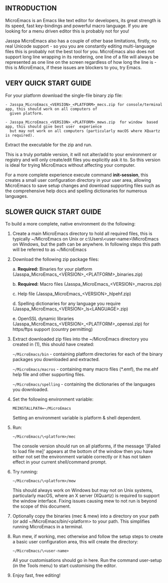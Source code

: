 INTRODUCTION
------------

MicroEmacs is an Emacs like text editor for developers, its great strength is its speed, fast key-bindings and powerful
macro language. If you are looking for a menu driven editor this is probably not for you!

Jasspa MicroEmacs also has a couple of other base limitations, firstly, no real Unicode support - so you you are constantly
editing multi-language files this is probably not the best tool for you. MicroEmacs also does not support long line
wrapping in its rendering, one line of a file will always be represented as one line on the screen regardless of how
long the line is - this is *Micro*Emacs, if these issues are blockers to you, try Emacs.


VERY QUICK START GUIDE
----------------------

For your platform download the single-file binary zip file:

    - Jasspa_MicroEmacs_<VERSION>_<PLATFORM>_mecs.zip for console/terminal app, this should work on all computers of
      given platform.

    - Jasspa_MicroEmacs_<VERSION>_<PLATFORM>_mews.zip  for window  based app, this should give best user  experience
      but may not work on all computers (particularly macOS where XQuartz is required).

Extract the executable for the zip and run.

This is a truly portable version, it will not alter/add to your environment or registry and will only create/edit
files you explicitly ask it to. So this version is ideal for trying MicroEmacs without affecting your computer.

For a more complete experience execute command  **init-session**, this creates a small user configuration directory in
your user area, allowing MicroEmacs to save setup changes and download supporting files such as the comprehensive help
docs and spelling dictionaries for numerous languages.


SLOWER QUICK START GUIDE
------------------------

To build a more complete, native environment do the following:

1. Create a main MicroEmacs directory to hold all required files, this is typically ~/MicroEmacs on Unix or
   c:\\Users\\\<user-name>\\MicroEmacs on Windows, but the path can be anywhere. In following steps this path will be
   referred to as ~/MicroEmacs

2. Download the following zip package files:

    a. **Required:** Binaries for your platform (Jasspa_MicroEmacs_\<VERSION>_\<PLATFORM>_binaries.zip)
     
    b. **Required:** Macro files (Jasspa_MicroEmacs_\<VERSION>_macros.zip)

    c. Help file (Jasspa_MicroEmacs_\<VERSION>_hlpehf.zip)

    d. Spelling dictionaries for any language you require (Jasspa_MicroEmacs_\<VERSION>_ls\<LANGUAGE>.zip)
     
    e. OpenSSL dynamic libraries (Jasspa_MicroEmacs_\<VERSION>_\<PLATFORM>_openssl.zip) for https/ftps support (country
    permitting) 

3. Extract downloaded zip files into the ~/MicroEmacs directory you created in (1), this should have created:

    `~/MicroEmacs/bin` - containing platform directories for each of the binary packages you downloaded and
     extracted.

    `~/MicroEmacs/macros` - containing many macro files (*.emf), the me.ehf help file and other supporting
     files.

    `~/MicroEmacs/spelling` - containing the dictionaries of the languages you downloaded.

4. Set the following environment variable:

     `MEINSTALLPATH=~/MicroEmacs`

   Setting an environment variable is platform & shell dependent.

5. Run:

     `~/MicroEmacs/\<platform>/mec`

   The console version should run on all platforms, if the message '[Failed to load file me]' appears at the bottom of
   the window then you have either not set the environment variable correctly or it has not taken effect in your
   current shell/command prompt.

6. Try running:

     `~/MicroEmacs/\<platform>/mew`

   This should always work on Windows but may not on Unix systems,  particularly macOS, where an X server (XQuartz) is
   required  to  support  the  window  interface.  Fixing  issues  causing  mew to not run is beyond the scope of this
   document.

7. Optionally copy the binaries (mec & mew) into a directory on your path (or add ~/MicroEmacs/bin/\<platform> to your
   path. This simplifies running MicroEmacs in a terminal.

8. Run mew, if working, mec otherwise and follow the setup steps to create a basic user configuration area, this will
   create the directory:

     `~/MicroEmacs/\<user-name>`

   All your customisations should go in here. Run the command user-setup (in the Tools menu) to start customising the
   editor.

9. Enjoy fast, free editing!
